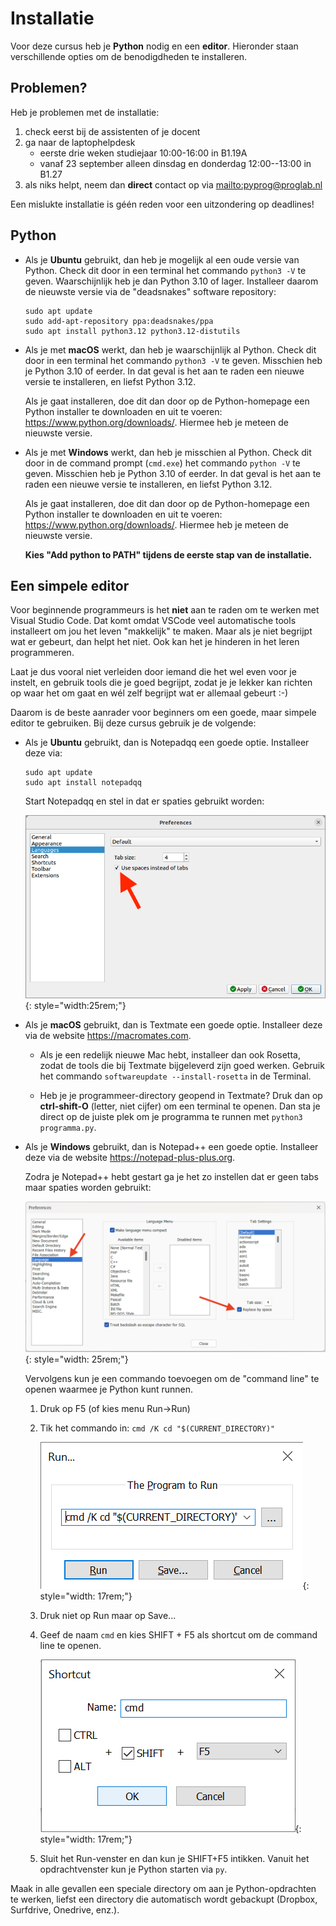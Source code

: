 # Installatie

Voor deze cursus heb je **Python** nodig en een **editor**. Hieronder staan verschillende opties om de benodigdheden te installeren.

## Problemen?

Heb je problemen met de installatie:

1. check eerst bij de assistenten of je docent
2. ga naar de laptophelpdesk
    - eerste drie weken studiejaar 10:00-16:00 in B1.19A
    - vanaf 23 september alleen dinsdag en donderdag 12:00--13:00 in B1.27
3. als niks helpt, neem dan **direct** contact op via <mailto:pyprog@proglab.nl>

Een mislukte installatie is géén reden voor een uitzondering op deadlines!

## Python

-   Als je **Ubuntu** gebruikt, dan heb je mogelijk al een oude versie van Python. Check dit door in een terminal het commando `python3 -V` te geven. Waarschijnlijk heb je dan Python 3.10 of lager. Installeer daarom de nieuwste versie via de "deadsnakes" software repository:

        sudo apt update
        sudo add-apt-repository ppa:deadsnakes/ppa
        sudo apt install python3.12 python3.12-distutils

-   Als je met **macOS** werkt, dan heb je waarschijnlijk al Python. Check dit door in een terminal het commando `python3 -V` te geven. Misschien heb je Python 3.10 of eerder. In dat geval is het aan te raden een nieuwe versie te installeren, en liefst Python 3.12.

    Als je gaat installeren, doe dit dan door op de Python-homepage een Python installer te downloaden en uit te voeren: <https://www.python.org/downloads/>. Hiermee heb je meteen de nieuwste versie.

-   Als je met **Windows** werkt, dan heb je misschien al Python. Check dit door in de command prompt (`cmd.exe`) het commando `python -V` te geven. Misschien heb je Python 3.10 of eerder. In dat geval is het aan te raden een nieuwe versie te installeren, en liefst Python 3.12.

    Als je gaat installeren, doe dit dan door op de Python-homepage een Python installer te downloaden en uit te voeren: <https://www.python.org/downloads/>. Hiermee heb je meteen de nieuwste versie.

    **Kies "Add python to PATH" tijdens de eerste stap van de installatie.**

## Een simpele editor

Voor beginnende programmeurs is het **niet** aan te raden om te werken met Visual Studio Code. Dat komt omdat VSCode veel automatische tools installeert om jou het leven "makkelijk" te maken. Maar als je niet begrijpt wat er gebeurt, dan helpt het niet. Ook kan het je hinderen in het leren programmeren.

Laat je dus vooral niet verleiden door iemand die het wel even voor je instelt, en gebruik tools die je goed begrijpt, zodat je je lekker kan richten op waar het om gaat en wél zelf begrijpt wat er allemaal gebeurt :-)

Daarom is de beste aanrader voor beginners om een goede, maar simpele editor te gebruiken. Bij deze cursus gebruik je de volgende:

-   Als je **Ubuntu** gebruikt, dan is Notepadqq een goede optie. Installeer deze via:

        sudo apt update
        sudo apt install notepadqq

    Start Notepadqq en stel in dat er spaties gebruikt worden:

    ![](npqq-spaces.png){: style="width:25rem;"}

-   Als je **macOS** gebruikt, dan is Textmate een goede optie. Installeer deze via de website <https://macromates.com>.

    -   Als je een redelijk nieuwe Mac hebt, installeer dan ook Rosetta, zodat de tools die bij Textmate bijgeleverd zijn goed werken. Gebruik het commando `softwareupdate --install-rosetta` in de Terminal.

    -   Heb je je programmeer-directory geopend in Textmate? Druk dan op **ctrl-shift-O** (letter, niet cijfer) om een terminal te openen. Dan sta je direct op de juiste plek om je programma te runnen met `python3 programma.py`.

-   Als je **Windows** gebruikt, dan is Notepad++ een goede optie. Installeer deze via de website <https://notepad-plus-plus.org>.

    Zodra je Notepad++ hebt gestart ga je het zo instellen dat er geen tabs maar spaties worden gebruikt:

    ![](np-spaces.png){: style="width: 25rem;"}

    Vervolgens kun je een commando toevoegen om de "command line" te openen waarmee je Python kunt runnen.

    1. Druk op F5 (of kies menu Run->Run)

    2. Tik het commando in: `cmd /K cd "$(CURRENT_DIRECTORY)"`

        ![](np-command.png){: style="width: 17rem;"}

    3. Druk niet op Run maar op Save...

    4. Geef de naam `cmd` en kies SHIFT + F5 als shortcut om de command line te openen.

        ![](np-save.png){: style="width: 17rem;"}

    5. Sluit het Run-venster en dan kun je SHIFT+F5 intikken. Vanuit het opdrachtvenster kun je Python starten via `py`.

Maak in alle gevallen een speciale directory om aan je Python-opdrachten te werken, liefst een directory die automatisch wordt gebackupt (Dropbox, Surfdrive, Onedrive, enz.).
